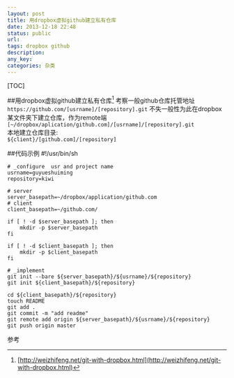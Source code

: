 ```yaml
---
layout: post
title: 用dropbox虚拟github建立私有仓库
date: 2013-12-18 22:48
status: public
url:
tags: dropbox github
description: 
any_key:
categories: 杂类
---
```


[TOC]

##用dropbox虚拟github建立私有仓库[^1]
考察一般github仓库托管地址  `https://github.com/[usrname]/[repository].git`
不失一般性为此在dropbox某文件夹下建立仓库，作为remote端    
 `[~/dropbox/aplication/github.com]/[usrname]/[repository].git`  
本地建立仓库目录:    
`${client}/[github.com]/[repository]`

##代码示例
    #!/usr/bin/sh

    # _configure  usr and project name
    usrname=guyueshuiming     
    repository=kiwi 

    # server
    server_basepath=~/dropbox/application/github.com
    # client
    client_basepath=~/github.com/
    
    if [ ! -d $server_basepath ]; then
        mkdir -p $server_basepath
    fi
    
    if [ ! -d $client_basepath ]; then
        mkdir -p $client_basepath
    fi
    
    # _implement
    git init --bare ${server_basepath}/${usrname}/${repository}
    git init ${client_basepath}/${repository}
    
    cd ${client_basepath}/${repository}
    touch README
    git add .
    git commit -m "add readme"
    git remote add origin ${server_basepath}/${usrname}/${repository}
    git push origin master
    
参考
[^1]: [http://weizhifeng.net/git-with-dropbox.html](http://weizhifeng.net/git-with-dropbox.html)
